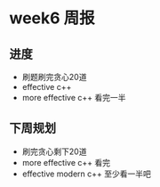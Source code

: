 # week6 周报

## 进度

- 刷题刷完贪心20道
- effective c++
- more effective c++ 看完一半

## 下周规划

- 刷完贪心剩下20道
- more effective c++ 看完
- effective modern c++ 至少看一半吧